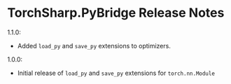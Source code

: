 # TorchSharp.PyBridge Release Notes

1.1.0:
- Added `load_py` and `save_py` extensions to optimizers.

1.0.0:
- Initial release of `load_py` and `save_py` extensions for `torch.nn.Module`